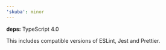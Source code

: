 ```yaml
---
'skuba': minor
---
```


**deps:** TypeScript 4.0

This includes compatible versions of ESLint, Jest and Prettier.
